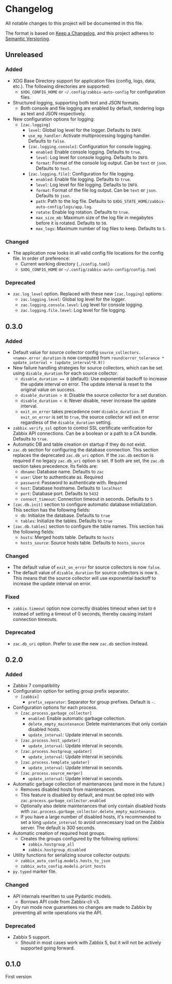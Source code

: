 # Changelog

All notable changes to this project will be documented in this file.

The format is based on [Keep a Changelog](https://keepachangelog.com/en/1.1.0/),
and this project adheres to [Semantic Versioning](https://semver.org/spec/v2.0.0.html).

## Unreleased

### Added

- XDG Base Directory support for application files (config, logs, data, etc.). The following directories are supported:
  - `$XDG_CONFIG_HOME` or `~/.config/zabbix-auto-config` for configuration files.
- Structured logging, supporting both text and JSON formats.
  - Both console and file logging are enabled by default, rendering logs as text and JSON respectively.
- New configuration options for logging:
  - `[zac.logging]`
    - `level`: Global log level for the logger. Defaults to `INFO`.
    - `use_mp_handler`: Activate multiprocessing logging handler. Defaults to `false`.
    - `[zac.logging.console]`: Configuration for console logging.
      - `enabled`: Enable console logging. Defaults to `true`.
      - `level`: Log level for console logging. Defaults to `INFO`.
      - `format`: Format of the console log output. Can be `text` or `json`. Defaults to `text`.
    - `[zac.logging.file]`: Configuration for file logging.
      - `enabled`: Enable file logging. Defaults to `true`.
      - `level`: Log level for file logging. Defaults to `INFO`.
      - `format`: Format of the file log output. Can be `text` or `json`. Defaults to `json`.
      - `path`: Path to the log file. Defaults to `$XDG_STATE_HOME/zabbix-auto-config/logs/app.log`.
      - `rotate`: Enable log rotation. Defaults to `true`.
      - `max_size_mb`: Maximum size of the log file in megabytes before it is rotated. Defaults to `50`.
      - `max_logs`: Maximum number of log files to keep. Defaults to `5`.

### Changed

- The application now looks in all valid config file locations for the config file. In order of preference:
  - Current working directory (`./config.toml`)
  - `$XDG_CONFIG_HOME` or `~/.config/zabbix-auto-config/config.toml`

### Deprecated

- `zac.log_level` option. Replaced with these new `[zac.logging]` options:
  - `zac.logging.level`: Global log level for the logger.
  - `zac.logging.console.level`: Log level for console logging.
  - `zac.logging.file.level`: Log level for file logging.

## 0.3.0

### Added

- Default value for source collector config `source_collectors.<name>.error_duration` is now computed from `round(error_tolerance * update_interval + (update_interval*0.9))`
- New failure handling strategies for source collectors, which can be set using `disable_duration` for each source collector.
  - `disable_duration == 0` (default): Use exponential backoff to increase the update interval on error. The update interval is reset to the original value on success.
  - `disable_duration > 0`: Disable the source collector for a set duration.
  - `disable_duration < 0`: Never disable, never increase the update interval.
  - `exit_on_error` takes precedence over `disable_duration`. If `exit_on_error` is set to `true`, the source collector will exit on error regardless of the `disable_duration` setting.
- `zabbix.verify_ssl` option to control SSL certificate verification for Zabbix API connections. Can be a boolean or a path to a CA bundle. Defaults to `true`.
- Automatic DB and table creation on startup if they do not exist.
- `zac.db` section for configuring the database connection. This section replaces the deprecated `zac.db_uri` option. If the `zac.db` section is required if no legacy `zac.db_uri` option is set. If both are set, the `zac.db` section takes precedence. Its fields are:
  - `dbname`: Database name. Defaults to `zac`
  - `user`: User to authenticate as. Required
  - `password`: Password to authenticate with. Required
  - `host`: Database hostname. Defaults to `localhost`
  - `port`: Database port. Defaults to `5432`
  - `connect_timeout`: Connection timeout in seconds. Defaults to `5`
- `[zac.db.init]` section to configure automatic database initialization. This section has the following fields:
  - `db`: Initialize the database. Defaults to `true`
  - `tables`: Initialize the tables. Defaults to `true`
- `[zac.db.tables]` section to configure the table names. This section has the following fields:
  - `hosts`: Merged hosts table. Defaults to `hosts`
  - `hosts_source`: Source hosts table. Defaults to `hosts_source`

### Changed

- The default value of `exit_on_error` for source collectors is now `false`.
- The default value of `disable_duration` for source collectors is now `0`. This means that the source collector will use exponential backoff to increase the update interval on error.

### Fixed

- `zabbix.timeout` option now correctly disables timeout when set to `0` instead of setting a timeout of 0 seconds, thereby causing instant connection timeouts.

### Deprecated

- `zac.db_uri` option. Prefer to use the new `zac.db` section instead.

## 0.2.0

### Added

- Zabbix 7 compatibility
- Configuration option for setting group prefix separator.
  - `[zabbix]`
    - `prefix_separator`: Separator for group prefixes. Default is `-`.
- Configuration options for each process.
  - `[zac.process.garbage_collector]`
    - `enabled`: Enable automatic garbage collection.
    - `delete_empty_maintenance`: Delete maintenances that only contain disabled hosts.
    - `update_interval`: Update interval in seconds.
  - `[zac.process.host_updater]`
    - `update_interval`: Update interval in seconds.
  - `[zac.process.hostgroup_updater]`
    - `update_interval`: Update interval in seconds.
  - `[zac.process.template_updater]`
    - `update_interval`: Update interval in seconds.
  - `[zac.process.source_merger]`
    - `update_interval`: Update interval in seconds.
- Automatic garbage collection of maintenances (and more in the future.)
  - Removes disabled hosts from maintenances.
  - This feature is disabled by default, and must be opted into with `zac.process.garbage_collector.enabled`
  - Optionally also delete maintenances that only contain disabled hosts with `zac.process.garbage_collector.delete_empty_maintenance`.
  - If you have a large number of disabled hosts, it's recommended to set a long `update_interval` to avoid unnecessary load on the Zabbix server. The default is 300 seconds.
- Automatic creation of required host groups.
  - Creates the groups configured by the following options:
    - `zabbix.hostgroup_all`
    - `zabbix.hostgroup_disabled`
- Utility functions for serializing source collector outputs:
  - `zabbix_auto_config.models.hosts_to_json`
  - `zabbix_auto_config.models.print_hosts`
- `py.typed` marker file.

### Changed

- API internals rewritten to use Pydantic models.
  - Borrows API code from Zabbix-cli v3.
- Dry run mode now guarantees no changes are made to Zabbix by preventing all write operations via the API.

### Deprecated

- Zabbix 5 support.
  - Should in most cases work with Zabbix 5, but it will not be actively supported going forward.

## 0.1.0

First version
